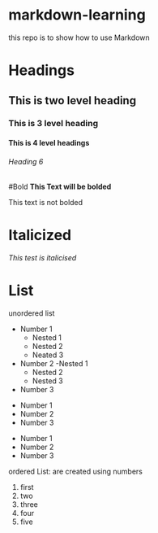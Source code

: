 # markdown-learning
this repo is to show how to use Markdown


# Headings
## This is two level heading
### This is 3 level heading 
#### This is 4 level headings
###### Heading 6

#Bold
**This Text will be bolded**

This text is not bolded

#  Italicized

_This test is italicised_

# List

unordered list

- Number 1
  - Nested 1
  - Nested 2
  - Neated 3
- Number 2
   -Nested 1
   - Nested 2
   - Nested 3
- Number 3

* Number 1
* Number 2
* Number 3

+  Number 1
+  Number 2
+  Number 3

 
ordered List: are created using numbers
1. first
2. two
3. three
4. four
5. five

